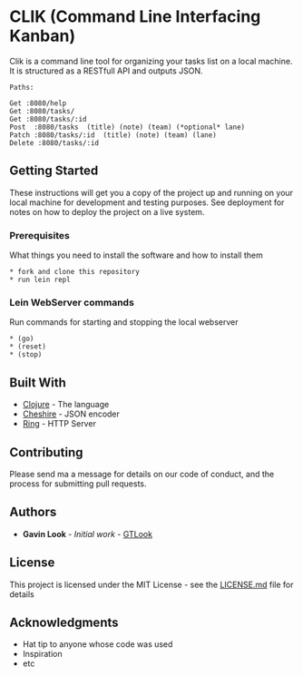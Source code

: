# CLIK (Command Line Interfacing Kanban)

Clik is a command line tool for organizing your tasks list on a local machine. It is structured as a RESTfull API and outputs JSON.  

```shell
Paths:

Get :8080/help
Get :8080/tasks/
Get :8080/tasks/:id
Post  :8080/tasks  (title) (note) (team) (*optional* lane)
Patch :8080/tasks/:id  (title) (note) (team) (lane)
Delete :8080/tasks/:id
```

## Getting Started

These instructions will get you a copy of the project up and running on your local machine for development and testing purposes. See deployment for notes on how to deploy the project on a live system.

### Prerequisites

What things you need to install the software and how to install them

```shell
* fork and clone this repository
* run lein repl
```

### Lein WebServer commands

Run commands for starting and stopping the local webserver

```shell
* (go)
* (reset)
* (stop)
```

## Built With

* [Clojure](https://clojure.org/) - The language
* [Cheshire](https://github.com/dakrone/cheshire) - JSON encoder
* [Ring](https://github.com/ring-clojure) - HTTP Server 


## Contributing

Please send ma a message for details on our code of conduct, and the process for submitting pull requests.

## Authors

* **Gavin Look** - *Initial work* - [GTLook](https://github.com/GTLook/)

## License

This project is licensed under the MIT License - see the [LICENSE.md](LICENSE.md) file for details

## Acknowledgments

* Hat tip to anyone whose code was used
* Inspiration
* etc

